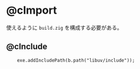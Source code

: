 # @cImport

使えるように `build.zig` を構成する必要がある。

## @cInclude

```zig title="build.zig"
    exe.addIncludePath(b.path("libuv/include"));
```

